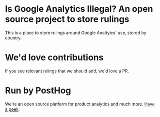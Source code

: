 # Is Google Analytics Illegal?  An open source project to store rulings

This is a place to store rulings around Google Analtyics' use, stored by country.

# We'd love contributions

If you see relevant rulings that we should add, we'd love a PR.

# Run by PostHog

We're an open source platform for product analytics and much more. [Have a peek](https://github/com/posthog/posthog).
